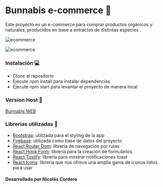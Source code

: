 # Bunnabis e-commerce 🛒

Este proyecto es un e-commerce para comprar productos orgánicos y naturales, producidos en base a extractos de distintas especies .

![ecommerce](https://i.postimg.cc/CL8HpPKC/Captura-de-pantalla-2024-04-04-203333.png)

![ecommerce](https://i.postimg.cc/bYWHMcqN/Captura-de-pantalla-2024-04-04-203416.png)

### Instalación 💻

- Clone el repositorio
- Ejecute npm install para instalar dependencias
- Ejecute npm start para levantar el proyecto de manera local


### Version Host 🛜

[Bunnabis WEB](https://bunnabis-app.vercel.app/)

### Librerias utilizadas 📖

- [Bootstrap](https://getbootstrap.com/docs/5.2/getting-started/introduction/): utilizada para el styling de la app
- [Firebase](https://firebase.google.com/): utilizada como base de datos del proyecto
- [React Router Dom](https://reactrouter.com/en/main): librería de navegación por rutas
- [React Hook Form](https://react-hook-form.com/): librería para la creación de formularios
- [React Tostify](https://www.npmjs.com/package/react-toastify): librería para mostrar notificaciones toast
- [React Icons](https://www.npmjs.com/package/react-icons): librería que nos ofrece una amplia gama de iconos listos para usar



#### Desarrollado por Nicolás Cordero
